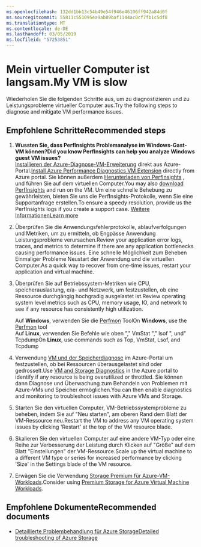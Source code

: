 ```yaml
---
ms.openlocfilehash: 132dd1bb13c54b49e54f946e46106ff942a84d0f
ms.sourcegitcommit: 55811c551095ea9ab89baf1144ac0cf7fb1c5df8
ms.translationtype: MT
ms.contentlocale: de-DE
ms.lasthandoff: 03/05/2019
ms.locfileid: "57253851"
---
```

<properties
    pageTitle="Mein virtueller Computer ist langsam."
    description="Mein virtueller Computer ist langsam. "
    service="microsoft.classiccompute"
    resource="virtualmachines"
    authors="ScottAzure"
    ms.author="scotro"
    displayOrder="7"
    selfHelpType="resource"
    supportTopicIds="32628264,32628261,32628277,32628254,32628275,32628268,32628281,32628270"
    resourceTags="windows, linux, windowsSQL, redhat"
    productPesIds="14749,15571,15797,16454"
    cloudEnvironments="public"
    articleId="5b164da5-bc96-47b3-8bd9-74cfcf4db851"
    category="Leistung"
    searchTags="Leistungseinbußen, virtuelle Computer"
/>

# <a name="my-vm-is-slow"></a><span data-ttu-id="ef70e-105">Mein virtueller Computer ist langsam.</span><span class="sxs-lookup"><span data-stu-id="ef70e-105">My VM is slow</span></span>

<span data-ttu-id="ef70e-106">Wiederholen Sie die folgenden Schritte aus, um zu diagnostizieren und zu Leistungsprobleme virtueller Computer aus.</span><span class="sxs-lookup"><span data-stu-id="ef70e-106">Try the following steps to diagnose and mitigate VM performance issues.</span></span><br>

## <a name="recommended-steps"></a><span data-ttu-id="ef70e-107">**Empfohlene Schritte**</span><span class="sxs-lookup"><span data-stu-id="ef70e-107">**Recommended steps**</span></span>

1. <span data-ttu-id="ef70e-108">**Wussten Sie, dass PerfInsights Problemanalyse im Windows-Gast-VM können?**</span><span class="sxs-lookup"><span data-stu-id="ef70e-108">**Did you know PerfInsights can help you analyze Windows guest VM issues?**</span></span>  
    <span data-ttu-id="ef70e-109">[Installieren der Azure-Diagnose-VM-Erweiterung](https://docs.microsoft.com/azure/virtual-machines/troubleshooting/performance-diagnostics-vm-extension) direkt aus Azure-Portal.</span><span class="sxs-lookup"><span data-stu-id="ef70e-109">[Install Azure Performance Diagnostics VM Extension](https://docs.microsoft.com/azure/virtual-machines/troubleshooting/performance-diagnostics-vm-extension) directly from Azure portal.</span></span> <span data-ttu-id="ef70e-110">Sie können außerdem [Herunterladen von PerfInsights](https://www.microsoft.com/download/details.aspx?id=54915&fa43d42b-25b5-4a42-fe9b-1634f450f5ee=True) , und führen Sie auf dem virtuellen Computer.</span><span class="sxs-lookup"><span data-stu-id="ef70e-110">You may also [download PerfInsights](https://www.microsoft.com/download/details.aspx?id=54915&fa43d42b-25b5-4a42-fe9b-1634f450f5ee=True) and run on the VM.</span></span> <span data-ttu-id="ef70e-111">Um eine schnelle Behebung zu gewährleisten, bieten Sie uns die PerfInsights-Protokolle, wenn Sie eine Supportanfrage erstellen.</span><span class="sxs-lookup"><span data-stu-id="ef70e-111">To ensure a speedy resolution, provide us the PerfInsights logs if you create a support case.</span></span> [<span data-ttu-id="ef70e-112">Weitere Informationen</span><span class="sxs-lookup"><span data-stu-id="ef70e-112">Learn more</span></span>](https://docs.microsoft.com/azure/virtual-machines/troubleshooting/how-to-use-perfInsights)

2. <span data-ttu-id="ef70e-113">Überprüfen Sie die Anwendungsfehlerprotokolle, ablaufverfolgungen und Metriken, um zu ermitteln, ob Engpässe Anwendung Leistungsprobleme verursachen.</span><span class="sxs-lookup"><span data-stu-id="ef70e-113">Review your application error logs, traces, and metrics to determine if there are any application bottlenecks causing performance issues.</span></span> <span data-ttu-id="ef70e-114">Eine schnelle Möglichkeit zum Beheben Einmaliger Probleme Neustart der Anwendung und die virtuellen Computer.</span><span class="sxs-lookup"><span data-stu-id="ef70e-114">As a quick way to recover from one-time issues, restart your application and virtual machine.</span></span>

3. <span data-ttu-id="ef70e-115">Überprüfen Sie auf Betriebssystem-Metriken wie CPU, speicherauslastung, e/a- und Netzwerk, um festzustellen, ob eine Ressource durchgängig hochgradig ausgelastet ist.</span><span class="sxs-lookup"><span data-stu-id="ef70e-115">Review operating system level metrics such as CPU, memory usage, IO, and network to see if any resource has consistently high utilization.</span></span><br>

    <span data-ttu-id="ef70e-116">Auf **Windows**, verwenden Sie die [Perfmon](https://docs.microsoft.com/windows-server/administration/windows-commands/perfmon) Tool</span><span class="sxs-lookup"><span data-stu-id="ef70e-116">On **Windows**, use the [Perfmon](https://docs.microsoft.com/windows-server/administration/windows-commands/perfmon) tool</span></span><br>
    <span data-ttu-id="ef70e-117">Auf **Linux**, verwenden Sie Befehle wie oben "," VmStat "," lsof ", und" Tcpdump</span><span class="sxs-lookup"><span data-stu-id="ef70e-117">On **Linux**, use commands such as Top, VmStat, Lsof, and Tcpdump</span></span><br>

4. <span data-ttu-id="ef70e-118">Verwendung [VM und der Speicherdiagnose](http://aka.ms/azurevmperf) im Azure-Portal um festzustellen, ob bei Ressourcen überausgelastet sind oder gedrosselt.</span><span class="sxs-lookup"><span data-stu-id="ef70e-118">Use [VM and Storage Diagnostics](http://aka.ms/azurevmperf) in the Azure portal to identify if any resource is being overutilized or throttled.</span></span> <span data-ttu-id="ef70e-119">Sie können dann Diagnose und Überwachung zum Behandeln von Problemen mit Azure-VMs und Speicher ermöglichen.</span><span class="sxs-lookup"><span data-stu-id="ef70e-119">You can then enable diagnostics and monitoring to troubleshoot issues with Azure VMs and Storage.</span></span>

5. <span data-ttu-id="ef70e-120">Starten Sie den virtuellen Computer, VM-Betriebssystemprobleme zu beheben, indem Sie auf "Neu starten", am oberen Rand dem Blatt der VM-Ressource neu.</span><span class="sxs-lookup"><span data-stu-id="ef70e-120">Restart the VM to address any VM operating system issues by clicking 'Restart' at the top of the VM resource blade.</span></span><br>
6. <span data-ttu-id="ef70e-121">Skalieren Sie den virtuellen Computer auf eine andere VM-Typ oder eine Reihe zur Verbesserung der Leistung durch Klicken auf "Größe" auf dem Blatt "Einstellungen" der VM-Ressource.</span><span class="sxs-lookup"><span data-stu-id="ef70e-121">Scale up the virtual machine to a different VM type or series for increased performance by clicking 'Size' in the Settings blade of the VM resource.</span></span><br>
7. <span data-ttu-id="ef70e-122">Erwägen Sie die Verwendung [Storage Premium für Azure-VM-Workloads](https://azure.microsoft.com/documentation/articles/storage-premium-storage-preview-portal/).</span><span class="sxs-lookup"><span data-stu-id="ef70e-122">Consider using [Premium Storage for Azure Virtual Machine Workloads](https://azure.microsoft.com/documentation/articles/storage-premium-storage-preview-portal/).</span></span><br>

## <a name="recommended-documents"></a><span data-ttu-id="ef70e-123">**Empfohlene Dokumente**</span><span class="sxs-lookup"><span data-stu-id="ef70e-123">**Recommended documents**</span></span>

* [<span data-ttu-id="ef70e-124">Detaillierte Problembehandlung für Azure Storage</span><span class="sxs-lookup"><span data-stu-id="ef70e-124">Detailed troubleshooting of Azure Storage</span></span>](https://azure.microsoft.com/documentation/articles/storage-monitoring-diagnosing-troubleshooting/)
